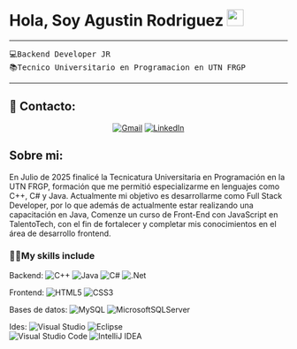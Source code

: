 
<h1>Hola, Soy Agustin Rodriguez
	<a href="https://github.com/Bouaskaoun" target="_self">
		<img src="https://media.giphy.com/media/hvRJCLFzcasrR4ia7z/giphy.gif" width="30">
	</a>
</h1>

<hr>

<pre>
💻Backend Developer JR 
📚Tecnico Universitario en Programacion en UTN FRGP
</pre>
<hr>

## 🤝 Contacto:

<p align="center">
	<a href="mailto:agustinrodriguezz0920@gmail.com"><img img src="https://img.shields.io/badge/gmail-%23EA4335.svg?style=plastic&logo=gmail&logoColor=white" alt="Gmail"/></a>
	<a href="https://www.linkedin.com/in/agustín-rodriguez-596a70173"><img src="https://img.shields.io/badge/linkedin-%230A66C2.svg?style=plastic&logo=linkedin&logoColor=white" alt="LinkedIn"/></a>

</p>

## Sobre mi:

<p>
En Julio de 2025 finalicé la Tecnicatura Universitaria en Programación en la UTN FRGP, formación que me permitió especializarme en lenguajes como C++, C# y Java. Actualmente mi objetivo es desarrollarme como Full Stack Developer, por lo que además de actualmente estar realizando una capacitación en Java, Comenze un curso de Front-End con JavaScript en TalentoTech, con el fin de fortalecer y completar mis conocimientos en el área de desarrollo frontend.
  
</p>

 ### 👨‍💻My skills include

   Backend:
 ![C++](https://img.shields.io/badge/c++-%2300599C.svg?style=for-the-badge&logo=c%2B%2B&logoColor=white)
 ![Java](https://img.shields.io/badge/java-%23ED8B00.svg?style=for-the-badge&logo=openjdk&logoColor=white)
  ![C#](https://img.shields.io/badge/c%23-%23239120.svg?style=for-the-badge&logo=csharp&logoColor=white)
  ![.Net](https://img.shields.io/badge/.NET-5C2D91?style=for-the-badge&logo=.net&logoColor=white)



  Frontend:
![HTML5](https://img.shields.io/badge/html5-%23E34F26.svg?style=for-the-badge&logo=html5&logoColor=white)
  ![CSS3](https://img.shields.io/badge/css3-%231572B6.svg?style=for-the-badge&logo=css3&logoColor=white) 



Bases de datos:
![MySQL](https://img.shields.io/badge/mysql-4479A1.svg?style=for-the-badge&logo=mysql&logoColor=white)
![MicrosoftSQLServer](https://img.shields.io/badge/Microsoft%20SQL%20Server-CC2927?style=for-the-badge&logo=microsoft%20sql%20server&logoColor=white)





  
Ides:
  ![Visual Studio](https://img.shields.io/badge/Visual%20Studio-5C2D91.svg?style=for-the-badge&logo=visual-studio&logoColor=white)      ![Eclipse](https://img.shields.io/badge/Eclipse-FE7A16.svg?style=for-the-badge&logo=Eclipse&logoColor=white)  
 ![Visual Studio Code](https://img.shields.io/badge/Visual%20Studio%20Code-0078d7.svg?style=for-the-badge&logo=visual-studio-code&logoColor=white)
 ![IntelliJ IDEA](https://img.shields.io/badge/IntelliJIDEA-000000.svg?style=for-the-badge&logo=intellij-idea&logoColor=white)

 

